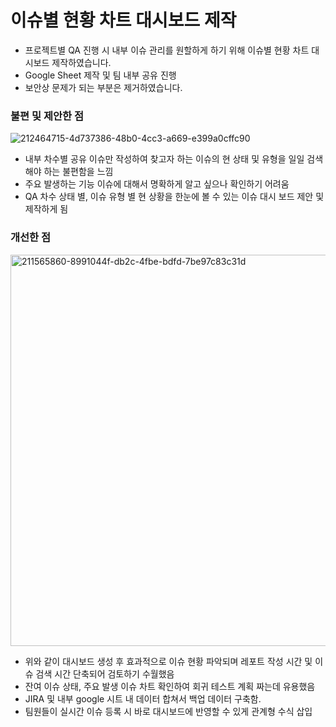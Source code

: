 # 이슈별 현황 차트 대시보드 제작

- 프로젝트별 QA 진행 시 내부 이슈 관리를 원할하게 하기 위해 이슈별 현황 차트 대시보드 제작하였습니다.
- Google Sheet 제작 및 팀 내부 공유 진행
- 보안상 문제가 되는 부분은 제거하였습니다.

 ### **불편 및 제안한 점**

![212464715-4d737386-48b0-4cc3-a669-e399a0cffc90](https://user-images.githubusercontent.com/121289071/212480117-f95d1970-d741-4139-ac4d-efb657651f7d.png)

- 내부 차수별 공유 이슈만 작성하여 찾고자 하는 이슈의 현 상태 및 유형을 일일 검색해야 하는 불편함을 느낌
- 주요 발생하는 기능 이슈에 대해서 명확하게 알고 싶으나 확인하기 어려움
- QA 차수 상태 별, 이슈 유형 별 현 상황을 한눈에 볼 수 있는 이슈 대시 보드 제안 및 제작하게 됨

### **개선한 점**

<img width="626" alt="211565860-8991044f-db2c-4fbe-bdfd-7be97c83c31d" src="https://user-images.githubusercontent.com/121289071/212480180-551dc7b7-606f-49ff-9bb5-b15672194acf.png">

- 위와 같이 대시보드 생성 후 효과적으로 이슈 현황 파악되며 레포트 작성 시간 및 이슈 검색 시간 단축되어 검토하기 수월했음
- 잔여 이슈 상태, 주요 발생 이슈 차트 확인하여 회귀 테스트 계획 짜는데 유용했음
- JIRA 및 내부 google 시트 내 데이터 합쳐서 백업 데이터 구축함.
- 팀원들이 실시간 이슈 등록 시 바로 대시보드에 반영할 수 있게 관계형 수식 삽입
